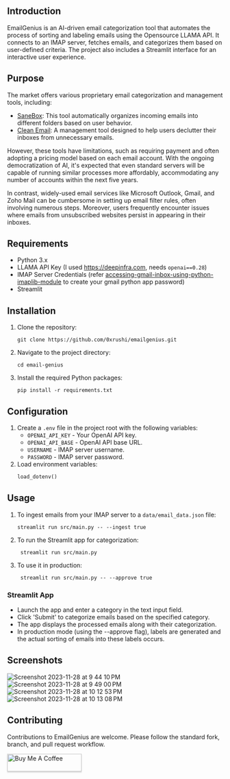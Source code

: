 ## Introduction
EmailGenius is an AI-driven email categorization tool that automates the process of sorting and labeling emails using the Opensource LLAMA API. It connects to an IMAP server, fetches emails, and categorizes them based on user-defined criteria. The project also includes a Streamlit interface for an interactive user experience.

## Purpose 
The market offers various proprietary email categorization and management tools, including:
- [SaneBox](https://www.sanebox.com/): This tool automatically organizes incoming emails into different folders based on user behavior.
- [Clean Email](https://clean.email/): A management tool designed to help users declutter their inboxes from unnecessary emails.

However, these tools have limitations, such as requiring payment and often adopting a pricing model based on each email account. With the ongoing democratization of AI, it's expected that even standard servers will be capable of running similar processes more affordably, accommodating any number of accounts within the next five years.

In contrast, widely-used email services like Microsoft Outlook, Gmail, and Zoho Mail can be cumbersome in setting up email filter rules, often involving numerous steps. Moreover, users frequently encounter issues where emails from unsubscribed websites persist in appearing in their inboxes.


## Requirements
- Python 3.x
- LLAMA API Key (I used https://deepinfra.com, needs `openai==0.28`)
- IMAP Server Credentials (refer [accessing-gmail-inbox-using-python-imaplib-module](https://pythoncircle.com/post/727/accessing-gmail-inbox-using-python-imaplib-module/) to create your gmail python app password)
- Streamlit

## Installation
1. Clone the repository:
   ```
   git clone https://github.com/0xrushi/emailgenius.git
   ```
2. Navigate to the project directory:
   ```
   cd email-genius
   ```
3. Install the required Python packages:
   ```
   pip install -r requirements.txt
   ```

## Configuration
1. Create a `.env` file in the project root with the following variables:
   - `OPENAI_API_KEY` - Your OpenAI API key.
   - `OPENAI_API_BASE` - OpenAI API base URL.
   - `USERNAME` - IMAP server username.
   - `PASSWORD` - IMAP server password.
2. Load environment variables:
   ```python
   load_dotenv()
   ```

## Usage
1. To ingest emails from your IMAP server to a `data/email_data.json` file:
   ```
   streamlit run src/main.py -- --ingest true
   ```
2. To run the Streamlit app for categorization:
   ```
    streamlit run src/main.py
   ```
3. To use it in production:
   ```
    streamlit run src/main.py -- --approve true
   ```

### Streamlit App
- Launch the app and enter a category in the text input field.
- Click 'Submit' to categorize emails based on the specified category.
- The app displays the processed emails along with their categorization.
- In production mode (using the --approve flag), labels are generated and the actual sorting of emails into these labels occurs.

## Screenshots
![Screenshot 2023-11-28 at 9 44 10 PM](https://github.com/0xrushi/emailgenius/assets/6279035/e94d70f1-6ba2-43a3-915b-6d4b8eb29e79)
![Screenshot 2023-11-28 at 9 49 00 PM](https://github.com/0xrushi/emailgenius/assets/6279035/4c6370f4-abca-4b50-bdd0-11ecfb11cb4a)
![Screenshot 2023-11-28 at 10 12 53 PM](https://github.com/0xrushi/emailgenius/assets/6279035/4dfa487c-ff54-45e1-92b6-0feba8fb62e5)
![Screenshot 2023-11-28 at 10 13 08 PM](https://github.com/0xrushi/emailgenius/assets/6279035/024cda90-eff3-4e7e-b595-614e7da4b6d6)



## Contributing
Contributions to EmailGenius are welcome. Please follow the standard fork, branch, and pull request workflow.


<a href="https://www.buymeacoffee.com/rushic24" target="_blank"><img src="https://www.buymeacoffee.com/assets/img/custom_images/orange_img.png" alt="Buy Me A Coffee" style="height: 41px !important;width: 174px !important;box-shadow: 0px 3px 2px 0px rgba(190, 190, 190, 0.5) !important;-webkit-box-shadow: 0px 3px 2px 0px rgba(190, 190, 190, 0.5) !important;" ></a>

